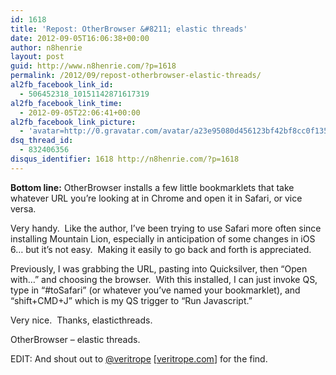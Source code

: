 ```yaml
---
id: 1618
title: 'Repost: OtherBrowser &#8211; elastic threads'
date: 2012-09-05T16:06:38+00:00
author: n8henrie
layout: post
guid: http://www.n8henrie.com/?p=1618
permalink: /2012/09/repost-otherbrowser-elastic-threads/
al2fb_facebook_link_id:
  - 506452318_10151142871617319
al2fb_facebook_link_time:
  - 2012-09-05T22:06:41+00:00
al2fb_facebook_link_picture:
  - 'avatar=http://0.gravatar.com/avatar/a23e95080d456123bf42bf8cc0f13519?s=96&amp;d=wavatar&amp;r=PG'
dsq_thread_id:
  - 832406356
disqus_identifier: 1618 http://n8henrie.com/?p=1618
---
```

**Bottom line:** OtherBrowser installs a few little bookmarklets that take whatever URL you&#8217;re looking at in Chrome and open it in Safari, or vice versa.
  
<!--more-->


  
Very handy.  Like the author, I&#8217;ve been trying to use Safari more often since installing Mountain Lion, especially in anticipation of some changes in iOS 6&#8230; but it&#8217;s not easy.  Making it easily to go back and forth is appreciated.

Previously, I was grabbing the URL, pasting into Quicksilver, then &#8220;Open with&#8230;&#8221; and choosing the browser.  With this installed, I can just invoke QS, type in &#8220;#toSafari&#8221; (or whatever you&#8217;ve named your bookmarklet), and &#8220;shift+CMD+J&#8221; which is my QS trigger to &#8220;Run Javascript.&#8221;

Very nice.  Thanks, elasticthreads.

OtherBrowser &#8211; elastic threads.

EDIT: And shout out to [@veritrope](https://twitter.com/veritrope) [[veritrope.com](http://veritrope.com/)] for the find.